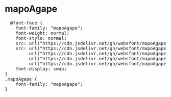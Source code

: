# mapoAgape

<pre>
  @font-face {
    font-family: "mapoAgape";
    font-weight: normal;
    font-style: normal;
    src: url("https://cdn.jsdelivr.net/gh/websfont/mapoAgape/mapoAgape.eot");
    src: url("https://cdn.jsdelivr.net/gh/websfont/mapoAgape/mapoAgape.eot?#iefix") format("embedded-opentype"),
         url("https://cdn.jsdelivr.net/gh/websfont/mapoAgape/mapoAgape.woff2") format("woff2"),
         url("https://cdn.jsdelivr.net/gh/websfont/mapoAgape/mapoAgape.woff") format("woff"),
         url("https://cdn.jsdelivr.net/gh/websfont/mapoAgape/mapoAgape.ttf") format("truetype");
    font-display: swap;
}
.mapoAgape {
    font-family: "mapoAgape";
}
</pre>
